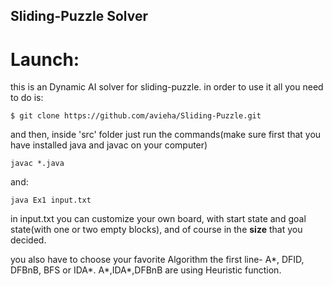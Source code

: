## Sliding-Puzzle Solver

# Launch:
this is an Dynamic AI solver for sliding-puzzle.
in order to use it all you need to do is:
```
$ git clone https://github.com/avieha/Sliding-Puzzle.git
```
and then, inside 'src' folder just run the commands(make sure first that you have installed java and javac on your computer)
```
javac *.java
```
and:
```
java Ex1 input.txt
```

in input.txt you can customize your own board, with start state and goal state(with one or two empty blocks), and of course in the **size**
that you decided.

you also have to choose your favorite Algorithm the first line- A*, DFID, DFBnB, BFS or IDA*.
A*,IDA*,DFBnB are using Heuristic function.

